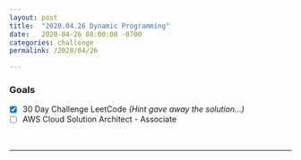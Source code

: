 ```yaml
---
layout: post
title:  "2020.04.26 Dynamic Programming"
date:   2020-04-26 08:00:00 -0700
categories: challenge
permalink: /2020/04/26

---
```


### Goals
- [x] 30 Day Challenge LeetCode *(Hint gave away the solution...)*
- [ ] AWS Cloud Solution Architect - Associate

&nbsp;

---

&nbsp;
